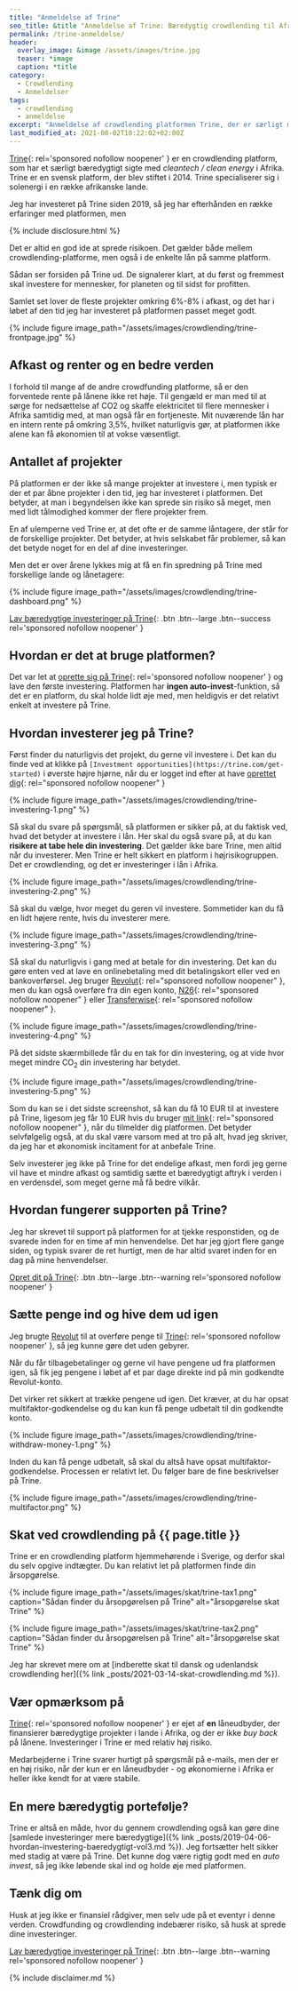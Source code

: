 ```yaml
---
title: "Anmeldelse af Trine"
seo_title: &title "Anmeldelse af Trine: Bæredygtig crowdlending til Afrika"
permalink: /trine-anmeldelse/
header:
  overlay_image: &image /assets/images/trine.jpg
  teaser: *image
  caption: *title
category:
  - Crowdlending
  - Anmeldelser
tags:
  - crowdlending
  - anmeldelse
excerpt: "Anmeldelse af crowdlending platformen Trine, der er særligt målrettet mod bæredygtige projekter i Afrika med solenergi og _clean energy_."
last_modified_at: 2021-08-02T10:22:02+02:00Z
---
```


[Trine](/go/trine/){: rel='sponsored nofollow noopener' } er en crowdlending platform, som har et særligt bæredygtigt sigte med _cleantech / clean energy_ i Afrika. Trine  er en svensk platform, der blev stiftet i 2014. Trine specialiserer sig i solenergi i en række afrikanske lande.

Jeg har investeret på Trine siden 2019, så jeg har efterhånden en række erfaringer med platformen, men

{% include disclosure.html %}

Det er altid en god ide at sprede risikoen. Det gælder både mellem crowdlending-platforme, men også i de enkelte lån på samme platform.

Sådan ser forsiden på Trine ud. De signalerer klart, at du først og fremmest skal investere for mennesker, for planeten og til sidst for profitten.

Samlet set lover de fleste projekter omkring 6%-8% i afkast, og det har i løbet af den tid jeg har investeret på platformen passet meget godt.

{% include figure image_path="/assets/images/crowdlending/trine-frontpage.jpg" %}

## Afkast og renter og en bedre verden

I forhold til mange af de andre crowdfunding platforme, så er den forventede rente på lånene ikke ret høje. Til gengæld er man med til at sørge for nedsættelse af CO2 og skaffe elektricitet til flere mennesker i Afrika samtidig med, at man også får en fortjeneste. Mit nuværende lån har en intern rente på omkring 3,5%, hvilket naturligvis gør, at platformen ikke alene kan få økonomien til at vokse væsentligt.

## Antallet af projekter

På platformen er der ikke så mange projekter at investere i, men typisk er der et par åbne projekter i den tid, jeg har investeret i platformen. Det betyder, at man i begyndelsen ikke kan sprede sin risiko så meget, men med lidt tålmodighed kommer der flere projekter frem.

En af ulemperne ved Trine er, at det ofte er de samme låntagere, der står for de forskellige projekter. Det betyder, at hvis selskabet får problemer, så kan det betyde noget for en del af dine investeringer.

Men det er over årene lykkes mig at få en fin spredning på Trine med forskellige lande og lånetagere:

{% include figure image_path="/assets/images/crowdlending/trine-dashboard.png" %}

[Lav bæredygtige investeringer på Trine](/go/trine/){: .btn .btn--large .btn--success rel='sponsored nofollow noopener' }

## Hvordan er det at bruge platformen?

Det var let at [oprette sig på Trine](/go/trine/){: rel='sponsored nofollow noopener' } og lave den første investering. Platformen har **ingen auto-invest**-funktion, så det er en platform, du skal holde lidt øje med, men heldigvis er det relativt enkelt at investere på Trine.

## Hvordan investerer jeg på Trine?

Først finder du naturligvis det projekt, du gerne vil investere i. Det kan du finde ved at klikke på `[Investment opportunities](https://trine.com/get-started)` i øverste højre hjørne, når du er logget ind efter at have [oprettet dig](/go/trine/){: rel="sponsored nofollow noopener" }

{% include figure image_path="/assets/images/crowdlending/trine-investering-1.png" %}

Så skal du svare på spørgsmål, så platformen er sikker på, at du faktisk ved, hvad det betyder at investere i lån. Her skal du også svare på, at du kan **risikere at tabe hele din investering**. Det gælder ikke bare Trine, men altid når du investerer. Men Trine er helt sikkert en platform i højrisikogruppen. Det er crowdlending, og det er investeringer i lån i Afrika.

{% include figure image_path="/assets/images/crowdlending/trine-investering-2.png" %}

Så skal du vælge, hvor meget du geren vil investere. Sommetider kan du få en lidt højere rente, hvis du investerer mere.

{% include figure image_path="/assets/images/crowdlending/trine-investering-3.png" %}

Så skal du naturligvis i gang med at betale for din investering. Det kan du gøre enten ved at lave en onlinebetaling med dit betalingskort eller ved en bankoverførsel. Jeg bruger [Revolut](/go/revolut/){: rel="sponsored nofollow noopener" }, men du kan også overføre fra din egen konto, [N26](/go/n26/){: rel="sponsored nofollow noopener" } eller [Transferwise](/go/transferwise/){: rel="sponsored nofollow noopener" }.

{% include figure image_path="/assets/images/crowdlending/trine-investering-4.png" %}

På det sidste skærmbillede får du en tak for din investering, og at vide hvor meget mindre CO<sub>2</sub> din investering har betydet.

{% include figure image_path="/assets/images/crowdlending/trine-investering-5.png" %}

Som du kan se i det sidste screenshot, så kan du få 10 EUR til at investere på Trine, ligesom jeg får 10 EUR hvis du bruger [mit link](/go/trine/){: rel="sponsored nofollow noopener" }, når du tilmelder dig platformen. Det betyder selvfølgelig også, at du skal være varsom med at tro på alt, hvad jeg skriver, da jeg har et økonomisk incitament for at anbefale Trine.

Selv investerer jeg ikke på Trine for det endelige afkast, men fordi jeg gerne vil have et mindre afkast og samtidig sætte et bæredygtigt aftryk i verden i en verdensdel, som meget gerne må få bedre vilkår.

## Hvordan fungerer supporten på Trine?

Jeg har skrevet til support på platformen for at tjekke responstiden, og de svarede inden for en time af min henvendelse. Det har jeg gjort flere gange siden, og typisk svarer de ret hurtigt, men de har altid svaret inden for en dag på mine henvendelser.

[Opret dit på Trine](/go/trine/){: .btn .btn--large .btn--warning rel='sponsored nofollow noopener' }

## Sætte penge ind og hive dem ud igen

Jeg brugte [Revolut](/revolut-anmeldelse/) til at overføre penge til [Trine](/go/trine/){: rel='sponsored nofollow noopener' }, så jeg kunne gøre det uden gebyrer.

Når du får tilbagebetalinger og gerne vil have pengene ud fra platformen igen, så fik jeg pengene i løbet af et par dage direkte ind på min godkendte Revolut-konto.

Det virker ret sikkert at trække pengene ud igen. Det kræver, at du har opsat multifaktor-godkendelse og du kan kun få penge udbetalt til din godkendte konto.

{% include figure image_path="/assets/images/crowdlending/trine-withdraw-money-1.png" %}

Inden du kan få penge udbetalt, så skal du altså have opsat multifaktor-godkendelse. Processen er relativt let. Du følger bare de fine beskrivelser på Trine.

{% include figure image_path="/assets/images/crowdlending/trine-multifactor.png" %}

## Skat ved crowdlending på {{ page.title }}

Trine er en crowdlending platform hjemmehørende i Sverige, og derfor skal du selv opgive indtægter. Du kan relativt let på platformen finde din årsopgørelse.

{% include figure image_path="/assets/images/skat/trine-tax1.png" caption="Sådan finder du årsopgørelsen på Trine" alt="årsopgørelse skat Trine" %}

{% include figure image_path="/assets/images/skat/trine-tax2.png" caption="Sådan finder du årsopgørelsen på Trine" alt="årsopgørelse skat Trine" %}

Jeg har skrevet mere om at [indberette skat til dansk og udenlandsk crowdlending her]({% link _posts/2021-03-14-skat-crowdlending.md %}).

## Vær opmærksom på

[Trine](/go/trine/){: rel='sponsored nofollow noopener' } er ejet af **en** låneudbyder, der finansierer bæredygtige projekter i lande i Afrika, og der er ikke _buy back_ på lånene. Investeringer i Trine er med relativ høj risiko.

Medarbejderne i Trine svarer hurtigt på spørgsmål på e-mails, men der er en høj risiko, når der kun er en låneudbyder - og økonomierne i Afrika er heller ikke kendt for at være stabile.

## En mere bæredygtig portefølje?

Trine er altså en måde, hvor du gennem crowdlending også kan gøre dine [samlede investeringer mere bæredygtige]({% link _posts/2019-04-06-hvordan-investering-baeredygtigt-vol3.md %}). Jeg fortsætter helt sikker med stadig at være på Trine. Det kunne dog være rigtig godt med en _auto invest_, så jeg ikke løbende skal ind og holde øje med platformen.

## Tænk dig om

Husk at jeg ikke er finansiel rådgiver, men selv ude på et eventyr i denne verden. Crowdfunding og crowdlending indebærer risiko, så husk at sprede dine investeringer.

[Lav bæredygtige investeringer på Trine](/go/trine/){: .btn .btn--large .btn--warning rel='sponsored nofollow noopener' }

{% include disclaimer.md %}
